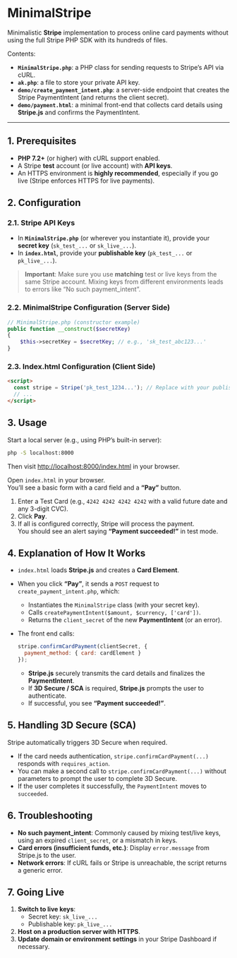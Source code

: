 # MinimalStripe

Minimalistic **Stripe** implementation to process online card payments without using the full Stripe PHP SDK with its hundreds of files.

Contents:

- **`MinimalStripe.php`**: a PHP class for sending requests to Stripe’s API via cURL.
- **`ak.php`**: a file to store your private API key.
- **`demo/create_payment_intent.php`**: a server-side endpoint that creates the Stripe PaymentIntent (and returns the client secret).  
- **`demo/payment.html`**: a minimal front-end that collects card details using **Stripe.js** and confirms the PaymentIntent.

---

## 1. Prerequisites

- **PHP 7.2+** (or higher) with cURL support enabled.  
- A Stripe **test** account (or live account) with **API keys**.  
- An HTTPS environment is **highly recommended**, especially if you go live (Stripe enforces HTTPS for live payments).

## 2. Configuration

### 2.1. Stripe API Keys

- In **`MinimalStripe.php`** (or wherever you instantiate it), provide your **secret key** (`sk_test_...` or `sk_live_...`).
- In **`index.html`**, provide your **publishable key** (`pk_test_...` or `pk_live_...`).

> **Important**: Make sure you use **matching** test or live keys from the same Stripe account. Mixing keys from different environments leads to errors like “No such payment_intent”.

### 2.2. MinimalStripe Configuration (Server Side)

```php
// MinimalStripe.php (constructor example)
public function __construct($secretKey)
{
    $this->secretKey = $secretKey; // e.g., 'sk_test_abc123...'
}
```

### 2.3. Index.html Configuration (Client Side)

```html
<script>
  const stripe = Stripe('pk_test_1234...'); // Replace with your publishable key
  // ...
</script>
```

## 3. Usage

Start a local server (e.g., using PHP’s built-in server):

```bash
php -S localhost:8000
```

Then visit [http://localhost:8000/index.html](http://localhost:8000/index.html) in your browser.

Open `index.html` in your browser.  
You’ll see a basic form with a card field and a **“Pay”** button.

1. Enter a Test Card (e.g., `4242 4242 4242 4242` with a valid future date and any 3-digit CVC).
2. Click **Pay**.
3. If all is configured correctly, Stripe will process the payment.  
   You should see an alert saying **“Payment succeeded!”** in test mode.

## 4. Explanation of How It Works

- `index.html` loads **Stripe.js** and creates a **Card Element**.
- When you click **“Pay”**, it sends a `POST` request to `create_payment_intent.php`, which:
	- Instantiates the `MinimalStripe` class (with your secret key).
	- Calls `createPaymentIntent($amount, $currency, ['card'])`.
	- Returns the `client_secret` of the new **PaymentIntent** (or an error).

- The front end calls:
	```js
	stripe.confirmCardPayment(clientSecret, {
	  payment_method: { card: cardElement }
	});
	```

	- **Stripe.js** securely transmits the card details and finalizes the **PaymentIntent**.
	- If **3D Secure / SCA** is required, **Stripe.js** prompts the user to authenticate.
	- If successful, you see **“Payment succeeded!”**.

## 5. Handling 3D Secure (SCA)

Stripe automatically triggers 3D Secure when required.

- If the card needs authentication, `stripe.confirmCardPayment(...)` responds with `requires_action`.
- You can make a second call to `stripe.confirmCardPayment(...)` without parameters to prompt the user to complete 3D Secure.
- If the user completes it successfully, the `PaymentIntent` moves to `succeeded`.

## 6. Troubleshooting

- **No such payment_intent**: Commonly caused by mixing test/live keys, using an expired `client_secret`, or a mismatch in keys.
- **Card errors (insufficient funds, etc.)**: Display `error.message` from Stripe.js to the user.
- **Network errors**: If cURL fails or Stripe is unreachable, the script returns a generic error.

## 7. Going Live

1. **Switch to live keys**:
	- Secret key: `sk_live_...`
	- Publishable key: `pk_live_...`
2. **Host on a production server with HTTPS**.
3. **Update domain or environment settings** in your Stripe Dashboard if necessary.



















